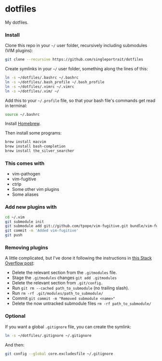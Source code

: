 # dotfiles
My dotfiles.

### Install

Clone this repo in your `~/` user folder, recursively including submodules (VIM plugins):

```sh
git clone --recursive https://github.com/singleportrait/dotfiles
```

Create symlinks in your `~/` user folder, something along the lines of this:

```sh
ln -s ~/dotfiles/.bashrc ~/.bashrc
ln -s ~/dotfiles/.bash_profile ~/.bash_profile
ln -s ~/dotfiles/.vimrc ~/.vimrc
ln -s ~/dotfiles/.vim/ ~/
```

Add this to your `~/.profile` file, so that your bash file's commands get read in terminal:

```sh
source ~/.bashrc
```

Install [Homebrew](https://brew.sh).

Then install some programs:

```sh
brew install macvim
brew install bash-completion
brew install the_silver_searcher
```


### This comes with

- vim-pathogen
- vim-fugitive
- ctrlp
- Some other vim plugins
- Some aliases


### Add new plugins with

```sh
cd ~/.vim
git submodule init
git submodule add git://github.com/tpope/vim-fugitive.git bundle/vim-fugitive
git commit -m 'Added vim-fugitive'
git push
```

### Removing plugins

A little complicated, but I've done it following the instructions in [this Stack Overflow post](https://stackoverflow.com/questions/1260748/how-do-i-remove-a-submodule):
- Delete the relevant section from the `.gitmodules` file.
- Stage the `.gitmodules` changes `git add .gitmodules`
- Delete the relevant section from `.git/config.`
- Run `git rm --cached path_to_submodule` (no trailing slash).
- Run `rm -rf .git/modules/path_to_submodule/`
- Commit `git commit -m "Removed submodule <name>"`
- Delete the now untracked submodule files `rm -rf path_to_submodule/`

### Optional

If you want a global `.gitignore` file, you can create the symlink:

```sh
ln -s ~/dotfiles/.gitignore ~/.gitignore
```

And then:

```sh
git config --global core.excludesfile ~/.gitignore
```
